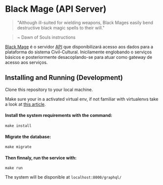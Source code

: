 # Black Mage (API Server)

> "Although ill-suited for wielding weapons, Black Mages easily bend destructive black magic spells to their will."

> ~ Dawn of Souls instructions

[Black Mage](https://finalfantasy.fandom.com/wiki/Black_Mage_(Final_Fantasy)) é o servidor [API](https://en.wikipedia.org/wiki/Application_programming_interface) que disponibilizará acesso aos dados para a plataforma do sistema Civil-Cultural. Inicilamente englobando o serviços básicos e posteriormente desacoplando-se para atuar como gateway de acesso aos serviços. 



## Installing and Running (Development)

Clone this repository to your local machine.

Make sure your in a activated virtual env, if not familiar with virtualenvs take a look
at [this article](https://docs.python-guide.org/dev/virtualenvs/).

#### Install the system requirements with the command:

```
make install
```

#### Migrate the database:

```
make migrate
```

#### Then finnaly, run the service with:

```
make run
```

The system will be disponible at `localhost:8000/graphql/`


